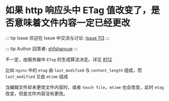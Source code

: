 # 如果 http 响应头中 ETag 值改变了，是否意味着文件内容一定已经更改



::: tip Issue 
 欢迎在 Issue 中交流与讨论: [Issue 113](https://github.com/shfshanyue/Daily-Question/issues/113) 
:::

::: tip Author 
回答者: [shfshanyue](https://github.com/shfshanyue) 
:::

不一定，由服务器中 `ETag` 的生成算法决定。详见 [#112](https://github.com/shfshanyue/Daily-Question/issues/112)

比如 `nginx` 中的 `etag` 由 `last_modified` 与 `content_length` 组成，而 `last_modified` 又由 `mtime` 组成

当编辑文件却未更改文件内容时，或者 `touch file`，`mtime` 也会改变，此时 `etag` 改变，但是文件内容没有更改。